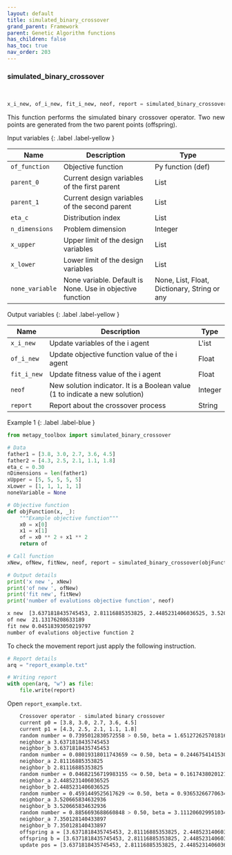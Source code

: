 ```yaml
---
layout: default
title: simulated_binary_crossover
grand_parent: Framework
parent: Genetic Algorithm functions
has_children: false
has_toc: true
nav_order: 203
---
```


<!--Don't delete ths script-->
<script src = "https://polyfill.io/v3/polyfill.min.js?features=es6"></script>
<script id = "MathJax-script" async src="https://cdn.jsdelivr.net/npm/mathjax@3/es5/tex-mml-chtml.js"></script>
<!--Don't delete ths script-->

<h3>simulated_binary_crossover</h3>
<br>

```python
x_i_new, of_i_new, fit_i_new, neof, report = simulated_binary_crossover(of_function, parent_0, parent_1, eta_c, n_dimensions, x_upper, x_lower, none_variable=None)
```

<p align = "justify">
This function performs the simulated binary crossover operator. Two new points are generated from the two parent points (offspring).</p>

Input variables
{: .label .label-yellow }

<table style = "width:100%">
   <thead>
     <tr>
       <th>Name</th>
       <th>Description</th>
       <th>Type</th>
     </tr>
   </thead>
   <tr>
       <td><code>of_function</code></td>
       <td>Objective function</td>
       <td>Py function (def)</td>
   </tr> 
   <tr>
       <td><code>parent_0</code></td>
       <td>Current design variables of the first parent</td>
       <td>List</td>
   </tr>
   <tr>
       <td><code>parent_1</code></td>
       <td>Current design variables of the second parent</td>
       <td>List</td>
   </tr>
   <tr>
       <td><code>eta_c</code></td>
       <td>Distribution index</td>
       <td>List</td>
   </tr>
   <tr>
       <td><code>n_dimensions</code></td>
       <td>Problem dimension</td>
       <td>Integer</td>
   </tr>
    <tr>
       <td><code>x_upper</code></td>
       <td>Upper limit of the design variables</td>
       <td>List</td>
   </tr>   
   <tr>
       <td><code>x_lower</code></td>
       <td>Lower limit of the design variables</td>
       <td>List</td>
   </tr>
   <tr>
       <td><code>none_variable</code></td>
       <td>None variable. Default is None. Use in objective function</td>
       <td>None, List, Float, Dictionary, String or any</td>
   </tr>
</table>

Output variables
{: .label .label-yellow }

<table style = "width:100%">
   <thead>
     <tr>
       <th>Name</th>
       <th>Description</th>
       <th>Type</th>
     </tr>
   </thead>
   <tr>
       <td><code>x_i_new</code></td>
       <td>Update variables of the i agent</td>
       <td>L'ist</td>
   </tr>
   <tr>
       <td><code>of_i_new</code></td>
       <td> Update objective function value of the i agent</td>
       <td>Float</td>
   </tr>
   <tr>
       <td><code>fit_i_new</code></td>
       <td>Update fitness value of the i agent</td>
       <td>Float</td>
   </tr>
   <tr>
       <td><code>neof</code></td>
       <td>New solution indicator. It is a Boolean value (1 to indicate a new solution)</td>
       <td>Integer</td>
   </tr>
   <tr>
       <td><code>report</code></td>
       <td>Report about the crossover process</td>
       <td>String</td>
   </tr>
</table>

Example 1
{: .label .label-blue }

<p align = "justify">
 <i>
 </i>
</p>

```python
from metapy_toolbox import simulated_binary_crossover

# Data
father1 = [3.8, 3.0, 2.7, 3.6, 4.5]
father2 = [4.3, 2.5, 2.1, 1.1, 1.8]
eta_c = 0.30
nDimensions = len(father1)
xUpper = [5, 5, 5, 5, 5]
xLower = [1, 1, 1, 1, 1]
noneVariable = None

# Objective function
def objFunction(x, _):
    """Example objective function"""
    x0 = x[0]
    x1 = x[1]
    of = x0 ** 2 + x1 ** 2
    return of

# Call function
xNew, ofNew, fitNew, neof, report = simulated_binary_crossover(objFunction, father1, father2, eta_c, nDimensions, xUpper, xLower, noneVariable)

# Output details
print('x new ', xNew)
print('of new ', ofNew)
print('fit new', fitNew)
print('number of evalutions objective function', neof)
```

```bash
x new  [3.6371818435745453, 2.81116885353825, 2.4485231406036525, 3.520665834632936, 5.0]
of new  21.13176208633189
fit new 0.04518393050219797
number of evalutions objective function 2
```

<p align = "justify">
  To check the movement report just apply the following instruction.
</p>

```python
# Report details
arq = "report_example.txt"

# Writing report
with open(arq, "w") as file:
    file.write(report)
```

<p align = "justify">
  Open <code>report_example.txt</code>. 
</p>

```bash
    Crossover operator - simulated binary crossover
    current p0 = [3.8, 3.0, 2.7, 3.6, 4.5]
    current p1 = [4.3, 2.5, 2.1, 1.1, 1.8]
    random number = 0.7395012830572558 > 0.50, beta = 1.6512726257018162
    neighbor_a 3.6371818435745453
    neighbor_b 3.6371818435745453
    random number = 0.08019318011743659 <= 0.50, beta = 0.24467541415300118
    neighbor_a 2.81116885353825
    neighbor_b 2.81116885353825
    random number = 0.04682156719983155 <= 0.50, beta = 0.16174380201217442
    neighbor_a 2.4485231406036525
    neighbor_b 2.4485231406036525
    random number = 0.4591449525617629 <= 0.50, beta = 0.9365326677063486
    neighbor_a 3.520665834632936
    neighbor_b 3.520665834632936
    random number = 0.8856693688660848 > 0.50, beta = 3.1112060299510342
    neighbor_a 7.350128140433897
    neighbor_b 7.350128140433897
    offspring a = [3.6371818435745453, 2.81116885353825, 2.4485231406036525, 3.520665834632936, 5.0], of_a = 21.13176208633189
    offspring b = [3.6371818435745453, 2.81116885353825, 2.4485231406036525, 3.520665834632936, 5.0], of_b = 21.13176208633189
    update pos = [3.6371818435745453, 2.81116885353825, 2.4485231406036525, 3.520665834632936, 5.0], of = 21.13176208633189, fit = 0.04518393050219797
```
